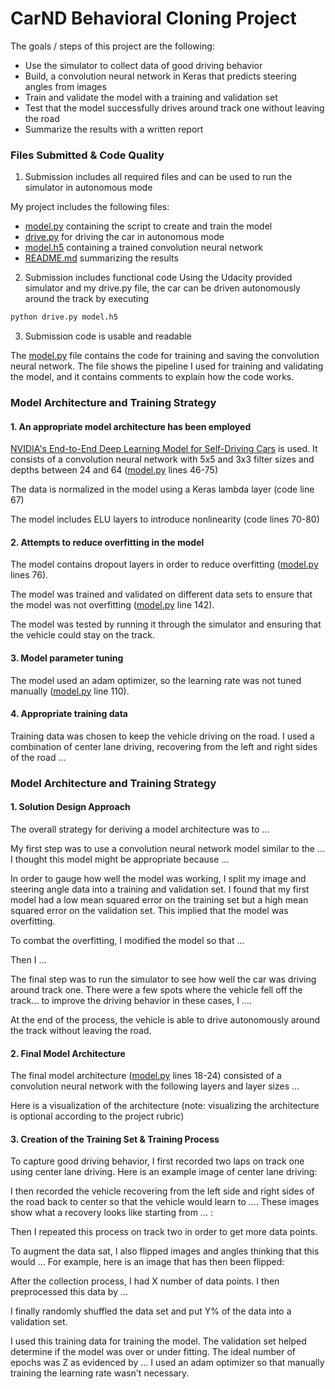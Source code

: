 # CarND Behavioral Cloning Project

The goals / steps of this project are the following:
* Use the simulator to collect data of good driving behavior
* Build, a convolution neural network in Keras that predicts steering angles from images
* Train and validate the model with a training and validation set
* Test that the model successfully drives around track one without leaving the road
* Summarize the results with a written report


### Files Submitted & Code Quality

1. Submission includes all required files and can be used to run the simulator in autonomous mode

My project includes the following files:
* [model.py](model.py)  containing the script to create and train the model
* [drive.py](drive.py) for driving the car in autonomous mode
* [model.h5](model-004.h5) containing a trained convolution neural network 
* [README.md](README.md) summarizing the results

2. Submission includes functional code
Using the Udacity provided simulator and my drive.py file, the car can be driven autonomously around the track by executing 
```sh
python drive.py model.h5
```

3. Submission code is usable and readable

The [model.py](model.py) file contains the code for training and saving the convolution neural network. The file shows the pipeline I used for training and validating the model, and it contains comments to explain how the code works.

### Model Architecture and Training Strategy

#### 1. An appropriate model architecture has been employed

[NVIDIA's End-to-End Deep Learning Model for Self-Driving Cars](https://devblogs.nvidia.com/parallelforall/deep-learning-self-driving-cars/) is used. It consists of a convolution neural network with 5x5 and 3x3 filter sizes and depths between 24 and 64 ([model.py](model.py) lines 46-75) 

The data is normalized in the model using a Keras lambda layer (code line 67)

The model includes ELU layers to introduce nonlinearity (code lines 70-80)

#### 2. Attempts to reduce overfitting in the model

The model contains dropout layers in order to reduce overfitting ([model.py](model.py) lines 76). 

The model was trained and validated on different data sets to ensure that the model was not overfitting ([model.py](model.py) line 142).

The model was tested by running it through the simulator and ensuring that the vehicle could stay on the track.

#### 3. Model parameter tuning

The model used an adam optimizer, so the learning rate was not tuned manually ([model.py](model.py) line 110).

#### 4. Appropriate training data

Training data was chosen to keep the vehicle driving on the road. I used a combination of center lane driving, recovering from the left and right sides of the road ... 

### Model Architecture and Training Strategy

#### 1. Solution Design Approach

The overall strategy for deriving a model architecture was to ...

My first step was to use a convolution neural network model similar to the ... I thought this model might be appropriate because ...

In order to gauge how well the model was working, I split my image and steering angle data into a training and validation set. I found that my first model had a low mean squared error on the training set but a high mean squared error on the validation set. This implied that the model was overfitting. 

To combat the overfitting, I modified the model so that ...

Then I ... 

The final step was to run the simulator to see how well the car was driving around track one. There were a few spots where the vehicle fell off the track... to improve the driving behavior in these cases, I ....

At the end of the process, the vehicle is able to drive autonomously around the track without leaving the road.

#### 2. Final Model Architecture

The final model architecture ([model.py](model.py) lines 18-24) consisted of a convolution neural network with the following layers and layer sizes ...

Here is a visualization of the architecture (note: visualizing the architecture is optional according to the project rubric)

#### 3. Creation of the Training Set & Training Process

To capture good driving behavior, I first recorded two laps on track one using center lane driving. Here is an example image of center lane driving:



I then recorded the vehicle recovering from the left side and right sides of the road back to center so that the vehicle would learn to .... These images show what a recovery looks like starting from ... :



Then I repeated this process on track two in order to get more data points.

To augment the data sat, I also flipped images and angles thinking that this would ... For example, here is an image that has then been flipped:




After the collection process, I had X number of data points. I then preprocessed this data by ...


I finally randomly shuffled the data set and put Y% of the data into a validation set. 

I used this training data for training the model. The validation set helped determine if the model was over or under fitting. The ideal number of epochs was Z as evidenced by ... I used an adam optimizer so that manually training the learning rate wasn't necessary.
